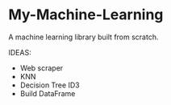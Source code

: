 # My-Machine-Learning
A machine learning library built from scratch.

IDEAS:
- Web scraper
- KNN
- Decision Tree ID3
- Build DataFrame
